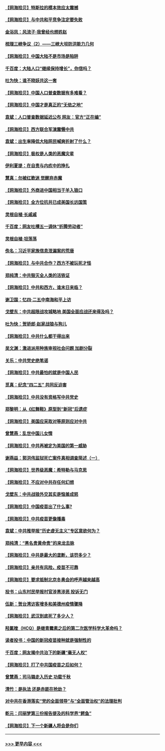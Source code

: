 #### [【网海拾贝】特斯拉的模本效应太震撼](../pages/nsc993/n12925626.md?t=05072301) 
#### [【网海拾贝】与中共和平竞争注定要失败](../pages/nsc993/n12923326.md?t=05072301) 
#### [金浴凤：风流子‧我曾经也想姓赵](../pages/nsc993/n12920911.md?t=05072301) 
#### [梳理三峡争议（2）——三峡大坝防洪能力几何](../pages/nsc993/n12920173.md?t=05072301) 
#### [【网海拾贝】中国大陆不是市场是陷阱](../pages/nsc993/n12920143.md?t=05072301) 
#### [千百度：大陆人口“继续保持增长”，你信吗？](../pages/nsc993/n12918946.md?t=05072301) 
#### [吐为快：谁不晓妖共这一套](../pages/nsc993/n12918941.md?t=05072301) 
#### [【网海拾贝】中国人口普查数据有多难看？](../pages/nsc993/n12917822.md?t=05072301) 
#### [【网海拾贝】中国才是真正的“无依之地”](../pages/nsc993/n12915845.md?t=05072301) 
#### [袁斌：人口普查数据延迟公布 网友：官方“正在编”](../pages/nsc993/n12915748.md?t=05072301) 
#### [【网海拾贝】西方联合军演震慑中共](../pages/nsc993/n12913466.md?t=05072301) 
#### [袁斌：出生率降低大陆网民喊爽折射了什么？](../pages/nsc993/n12913365.md?t=05072301) 
#### [【网海拾贝】极权是人类的恶魔灾星](../pages/nsc993/n12910697.md?t=05072301) 
#### [伊利夏提：在自责与内疚中的挣扎](../pages/nsc993/n12910493.md?t=05072301) 
#### [慧真：勿被红歌迷 觉醒弃赤魔](../pages/nsc993/n12910485.md?t=05072301) 
#### [【网海拾贝】外商进中国相当于羊入狼口](../pages/nsc993/n12908274.md?t=05072301) 
#### [【网海拾贝】全方位抗共已成美国长远国策](../pages/nsc993/n12906878.md?t=05072301) 
#### [灵根自植‧长戚戚](../pages/nsc993/n12905585.md?t=05072301) 
#### [千百度：网友吐槽五一调休“折腾劳动者”](../pages/nsc993/n12905934.md?t=05072301) 
#### [灵根自植‧坦荡荡](../pages/nsc993/n12905562.md?t=05072301) 
#### [佚名：习近平家族信息泄漏案的荒唐](../pages/nsc993/n12904705.md?t=05072301) 
#### [【网海拾贝】与中共合作？西方不被玩死才怪](../pages/nsc993/n12903873.md?t=05072301) 
#### [郑纯清：中共毁灭全人类的活铁证](../pages/nsc993/n12903785.md?t=05072301) 
#### [【网海拾贝】中共和西方，谁末日来临？](../pages/nsc993/n12903482.md?t=05072301) 
#### [谢卫国：忆四‧二五中南海和平上访](../pages/nsc993/n12902192.md?t=05072301) 
#### [戈壁东：中共超限战攻城略地 美国全面应战还来得及吗？](../pages/nsc993/n12902297.md?t=05072301) 
#### [吐为快：贺骄郎‧赵家战狼与狗儿](../pages/nsc993/n12902280.md?t=05072301) 
#### [【网海拾贝】中共什么都干得出来](../pages/nsc993/n12897500.md?t=05072301) 
#### [吴文渊：激进派用种族审视社会问题 加剧分裂](../pages/nsc993/n12893881.md?t=05072301) 
#### [关乐：中共党史绝笔谣](../pages/nsc993/n12897270.md?t=05072301) 
#### [【网海拾贝】中共最怕的就是中国人民](../pages/nsc993/n12894705.md?t=05072301) 
#### [觅真：纪念“四二五” 共同反迫害](../pages/nsc993/n12894553.md?t=05072301) 
#### [【网海拾贝】中共没有资格写中共党史](../pages/nsc993/n12892231.md?t=05072301) 
#### [郑黎明：从《红舞鞋》原型到“新冠”后遗症](../pages/nsc993/n12890469.md?t=05072301) 
#### [【网海拾贝】美国应采取对等原则应对中共](../pages/nsc993/n12889176.md?t=05072301) 
#### [曾慧燕：乱世中国儿女情](../pages/nsc993/n12887931.md?t=05072301) 
#### [【网海拾贝】中共再被定为美国的第一威胁](../pages/nsc993/n12887580.md?t=05072301) 
#### [谢燕益：郭洪伟监狱死亡案件真相调查简述（一）](../pages/nsc993/n12885648.md?t=05072301) 
#### [【网海拾贝】世界级恶魔：希特勒与马克思](../pages/nsc993/n12884062.md?t=05072301) 
#### [【网海拾贝】不应对中共存任何幻想](../pages/nsc993/n12881460.md?t=05072301) 
#### [戈壁东：中共战狼外交其实是恼羞成怒](../pages/nsc993/n12880392.md?t=05072301) 
#### [【网海拾贝】中国疫苗出了什么事?](../pages/nsc993/n12879124.md?t=05072301) 
#### [【网海拾贝】中共疫苗更像播毒](../pages/nsc993/n12876631.md?t=05072301) 
#### [袁斌：中共推举报“历史虚无主义”专区意欲何为？](../pages/nsc993/n12876530.md?t=05072301) 
#### [郑纯清：“黑名贵黄命贵”的来龙去脉](../pages/nsc993/n12875589.md?t=05072301) 
#### [【网海拾贝】中共是最大的垄断，该罚多少？](../pages/nsc993/n12874006.md?t=05072301) 
#### [【网海拾贝】亲共有风险，疫苗不可靠](../pages/nsc993/n12872224.md?t=05072301) 
#### [【网海拾贝】要求抵制北京冬奥会的呼声越来越高](../pages/nsc993/n12868962.md?t=05072301) 
#### [投书：山东村民举报村官涉黑涉恶 投诉无门](../pages/nsc993/n12869726.md?t=05072301) 
#### [伍新：贺台湾访客增多和美德州疫情骤降](../pages/nsc993/n12865651.md?t=05072301) 
#### [【网海拾贝】武汉到底死了多少人？](../pages/nsc993/n12863707.md?t=05072301) 
#### [羟氯喹（HCQ）是继青霉素之后的第二次医学科学大革命吗？](../pages/nsc993/n12638564.md?t=05072301) 
#### [读者投书：中国的新冠疫苗接种就是强制性的](../pages/nsc993/n12859932.md?t=05072301) 
#### [千百度：网友揭中共治下的新疆“毫无人权”](../pages/nsc993/n12858385.md?t=05072301) 
#### [【网海拾贝】打了中共国疫苗之后如何？](../pages/nsc993/n12857866.md?t=05072301) 
#### [曾慧燕：司马璐走入历史 功载千秋](../pages/nsc993/n12856996.md?t=05072301) 
#### [清竹：是执法 还是赤匪在抢劫？](../pages/nsc993/n12856952.md?t=05072301) 
#### [对中共在香港落实“党的全面领导”与“全面管治权”的法理批判](../pages/nsc993/n12856929.md?t=05072301) 
#### [乾元：闫丽梦第三份报告提及的科学界“鳄鱼”](../pages/nsc993/n12855985.md?t=05072301) 
#### [【网海拾贝】下一个新疆人将会是你们](../pages/nsc993/n12855864.md?t=05072301) 

----
#### [ >>> 更早内容 <<< ](../indexes/nsc993-earlier.md)
